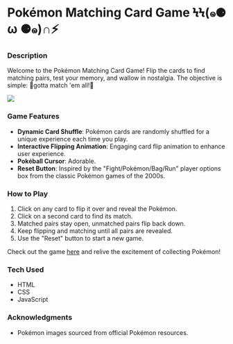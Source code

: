 # Pokémon Matching Card Game ϞϞ(๑⚈ ω ⚈๑)∩⚡
### Description
Welcome to the Pokémon Matching Card Game! Flip the cards to find matching pairs, test your memory, and wallow in nostalgia. The objective is simple: 🌟gotta match 'em all!🌟

<img src="pokemon-matching-card-game.png">

### Game Features
- <strong>Dynamic Card Shuffle</strong>: Pokémon cards are randomly shuffled for a unique experience each time you play.
- <strong>Interactive Flipping Animation</strong>: Engaging card flip animation to enhance user experience.
- <strong>Pokéball Cursor</strong>: Adorable.
- <strong>Reset Button</strong>: Inspired by the "Fight/Pokémon/Bag/Run" player options box from the classic Pokémon games of the 2000s.

### How to Play
1. Click on any card to flip it over and reveal the Pokémon.
2. Click on a second card to find its match.
3. Matched pairs stay open, unmatched pairs flip back down.
4. Keep flipping and matching until all pairs are revealed.
5. Use the "Reset" button to start a new game.

Check out the game <a href="https://xsarahyu.github.io/matching-card-bootcamp/">here</a> and relive the excitement of collecting Pokémon!

### Tech Used
- HTML
- CSS
- JavaScript

### Acknowledgments
- Pokémon images sourced from official Pokémon resources.